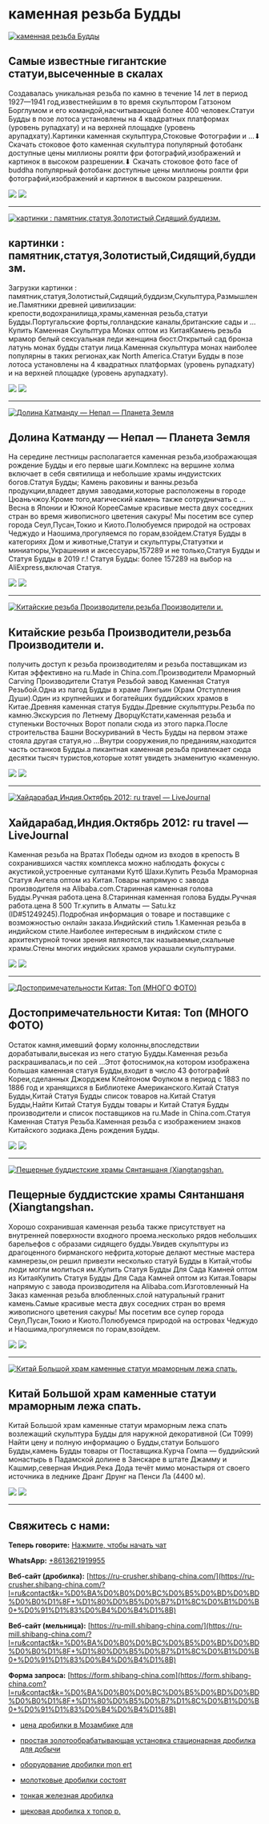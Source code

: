 # каменная резьба Будды

<a href="https://swt.shibang-china.com/?l=ru&img&k=%D0%BA%D0%B0%D0%BC%D0%B5%D0%BD%D0%BD%D0%B0%D1%8F+%D1%80%D0%B5%D0%B7%D1%8C%D0%B1%D0%B0+%D0%91%D1%83%D0%B4%D0%B4%D1%8B" target="_blank">![каменная резьба Будды](http://static.shibang-china.com/all-800x300/1118.jpg)</a>

## Самые известные гигантские статуи,высеченные в скалах
Создавалась уникальная резьба по камню в течение 14 лет в период 1927—1941 год,известнейшим в то время скульптором Гатзоном Борглумом и его командой,насчитывающей более 400 человек.Статуи Будды в позе лотоса установлены на 4 квадратных платформах (уровень рупадхату) и на верхней площадке (уровень арупадхату).Картинки каменная скульптура,Стоковые Фотографии и …⬇ Скачать стоковое фото каменная скульптура популярный фотобанк доступные цены миллионы роялти фри фотографий,изображений и картинок в высоком разрешении.⬇ Скачать стоковое фото face of buddha популярный фотобанк доступные цены миллионы роялти фри фотографий,изображений и картинок в высоком разрешении.


<a href="https://whatsapp.shibangsoft.com/WhatsApp.php" target="_blank" title="WhatsApp">![](http://static.shibang-china.com/icon/whatsapp.png)</a> <a href="https://swt.shibang-china.com/?l=ru&icon&k=%D0%BA%D0%B0%D0%BC%D0%B5%D0%BD%D0%BD%D0%B0%D1%8F+%D1%80%D0%B5%D0%B7%D1%8C%D0%B1%D0%B0+%D0%91%D1%83%D0%B4%D0%B4%D1%8B" target="_blank">![](http://static.shibang-china.com/icon/chat-ru.png)</a>

---

<a href="https://swt.shibang-china.com/?l=ru&img&k=%D0%BA%D0%B0%D0%BC%D0%B5%D0%BD%D0%BD%D0%B0%D1%8F+%D1%80%D0%B5%D0%B7%D1%8C%D0%B1%D0%B0+%D0%91%D1%83%D0%B4%D0%B4%D1%8B" target="_blank">![картинки : памятник,статуя,Золотистый,Сидящий,буддизм.](http://static.shibang-china.com/all-800x300/1111.jpg)</a>

## картинки : памятник,статуя,Золотистый,Сидящий,буддизм.
Загрузки картинки : памятник,статуя,Золотистый,Сидящий,буддизм,Скульптура,Размышление.Памятники древней цивилизации: крепости,водохранилища,храмы,каменная резьба,статуи Будды.Португальские форты,голландские каналы,британские сады и …Купить Каменная Скульптура Монах оптом из КитаяКамень резьба мрамор белый сексуальная леди женщина бюст.Открытый сад бронза латунь монах будды статуи лица.Каменная скульптура монах наиболее популярны в таких регионах,как North America.Статуи Будды в позе лотоса установлены на 4 квадратных платформах (уровень рупадхату) и на верхней площадке (уровень арупадхату).


<a href="https://whatsapp.shibangsoft.com/WhatsApp.php" target="_blank" title="WhatsApp">![](http://static.shibang-china.com/icon/whatsapp.png)</a> <a href="https://swt.shibang-china.com/?l=ru&icon&k=%D0%BA%D0%B0%D0%BC%D0%B5%D0%BD%D0%BD%D0%B0%D1%8F+%D1%80%D0%B5%D0%B7%D1%8C%D0%B1%D0%B0+%D0%91%D1%83%D0%B4%D0%B4%D1%8B" target="_blank">![](http://static.shibang-china.com/icon/chat-ru.png)</a>

---

<a href="https://swt.shibang-china.com/?l=ru&img&k=%D0%BA%D0%B0%D0%BC%D0%B5%D0%BD%D0%BD%D0%B0%D1%8F+%D1%80%D0%B5%D0%B7%D1%8C%D0%B1%D0%B0+%D0%91%D1%83%D0%B4%D0%B4%D1%8B" target="_blank">![Долина Катманду — Непал — Планета Земля](http://static.shibang-china.com/all-800x300/1491.jpg)</a>

## Долина Катманду — Непал — Планета Земля
На середине лестницы располагается каменная резьба,изображающая рождение Будды и его первые шаги.Комплекс на вершине холма включает в себя святилища и небольшие храмы индуистских богов.Статуя Будды; Камень раковины и ванны.резьба продукции,владеет двумя заводами,которые расположены в городе Цюаньчжоу.Кроме того,магический камень также сотрудничать с …Весна в Японии и Южной КорееСамые красивые места двух соседних стран во время живописного цветения сакуры! Мы посетим все супер города Сеул,Пусан,Токио и Киото.Полюбуемся природой на островах Чеджудо и Наошима,прогуляемся по горам,взойдем.Статуя Будды в категориях Дом и животные,Статуи и скульптуры,Статуэтки и миниатюры,Украшения и аксессуары,157289 и не только,Статуя Будды и Статуя Будды в 2019 г.! Статуя Будды: более 157289 на выбор на AliExpress,включая Статуя.


<a href="https://whatsapp.shibangsoft.com/WhatsApp.php" target="_blank" title="WhatsApp">![](http://static.shibang-china.com/icon/whatsapp.png)</a> <a href="https://swt.shibang-china.com/?l=ru&icon&k=%D0%BA%D0%B0%D0%BC%D0%B5%D0%BD%D0%BD%D0%B0%D1%8F+%D1%80%D0%B5%D0%B7%D1%8C%D0%B1%D0%B0+%D0%91%D1%83%D0%B4%D0%B4%D1%8B" target="_blank">![](http://static.shibang-china.com/icon/chat-ru.png)</a>

---

<a href="https://swt.shibang-china.com/?l=ru&img&k=%D0%BA%D0%B0%D0%BC%D0%B5%D0%BD%D0%BD%D0%B0%D1%8F+%D1%80%D0%B5%D0%B7%D1%8C%D0%B1%D0%B0+%D0%91%D1%83%D0%B4%D0%B4%D1%8B" target="_blank">![Китайские резьба Производители,резьба Производители и.](http://static.shibang-china.com/all-800x300/343.jpg)</a>

## Китайские резьба Производители,резьба Производители и.
получить доступ к резьба производителям и резьба поставщикам из Китая эффективно на ru.Made in China.com.Производители Мраморный Carving Производители Статуя Резьбой эавод Каменная Статуя Резьбой.Одна из пагод Будды в храме Лингьин (Храм Отступления Души).Один из крупнейших и богатейших буддийских храмов в Китае.Древняя каменная статуя Будды.Древние скульптуры.Резьба по камню.Экскурсия по Летнему ДворцуКстати,каменная резьба и ступеньки Восточных Ворот попали сюда из этого парка.После строительства Башни Воскуриваний в Честь Будды на первом этаже стояла другая статуя,но …Внутри сооружения,по преданиям,находится часть останков Будды.а пикантная каменная резьба привлекает сюда десятки тысяч туристов,которые хотят увидеть знаменитую &#171;каменную.


<a href="https://whatsapp.shibangsoft.com/WhatsApp.php" target="_blank" title="WhatsApp">![](http://static.shibang-china.com/icon/whatsapp.png)</a> <a href="https://swt.shibang-china.com/?l=ru&icon&k=%D0%BA%D0%B0%D0%BC%D0%B5%D0%BD%D0%BD%D0%B0%D1%8F+%D1%80%D0%B5%D0%B7%D1%8C%D0%B1%D0%B0+%D0%91%D1%83%D0%B4%D0%B4%D1%8B" target="_blank">![](http://static.shibang-china.com/icon/chat-ru.png)</a>

---

<a href="https://swt.shibang-china.com/?l=ru&img&k=%D0%BA%D0%B0%D0%BC%D0%B5%D0%BD%D0%BD%D0%B0%D1%8F+%D1%80%D0%B5%D0%B7%D1%8C%D0%B1%D0%B0+%D0%91%D1%83%D0%B4%D0%B4%D1%8B" target="_blank">![Хайдарабад,Индия.Октябрь 2012: ru travel — LiveJournal](http://static.shibang-china.com/all-800x300/89.jpg)</a>

## Хайдарабад,Индия.Октябрь 2012: ru travel — LiveJournal
Каменная резьба на Вратах Победы одном из входов в крепость В сохранившихся частях комплекса можно наблюдать фокусы с акустикой,устроенные султанами Кутб Шахи.Купить Резьба Мраморная Статуя Ангела оптом из Китая.Товары напрямую с завода производителя на Alibaba.com.Старинная каменная голова Будды.Ручная работа.цена 8.Старинная каменная голова Будды.Ручная работа.цена 8 500 Тг.купить в Алматы — Satu.kz (ID#51249245).Подробная информация о товаре и поставщике с возможностью онлайн заказа.Индийский стиль 1.Каменная резьба в индийском стиле.Наиболее интересным в индийском стиле с архитектурной точки зрения являются,так называемые,скальные храмы.Стены многих индийских храмов украшали скульптурами.


<a href="https://whatsapp.shibangsoft.com/WhatsApp.php" target="_blank" title="WhatsApp">![](http://static.shibang-china.com/icon/whatsapp.png)</a> <a href="https://swt.shibang-china.com/?l=ru&icon&k=%D0%BA%D0%B0%D0%BC%D0%B5%D0%BD%D0%BD%D0%B0%D1%8F+%D1%80%D0%B5%D0%B7%D1%8C%D0%B1%D0%B0+%D0%91%D1%83%D0%B4%D0%B4%D1%8B" target="_blank">![](http://static.shibang-china.com/icon/chat-ru.png)</a>

---

<a href="https://swt.shibang-china.com/?l=ru&img&k=%D0%BA%D0%B0%D0%BC%D0%B5%D0%BD%D0%BD%D0%B0%D1%8F+%D1%80%D0%B5%D0%B7%D1%8C%D0%B1%D0%B0+%D0%91%D1%83%D0%B4%D0%B4%D1%8B" target="_blank">![Достопримечательности Китая: Топ (МНОГО ФОТО)](http://static.shibang-china.com/all-800x300/925.jpg)</a>

## Достопримечательности Китая: Топ (МНОГО ФОТО)
Остаток камня,имевший форму колонны,впоследствии дорабатывали,высекая из него статую Будды.Каменная резьба раскрашивалась,и по сей …Этот фотоснимок,на котором изображена большая каменная статуя Будды,входит в число 43 фотографий Кореи,сделанных Джорджем Клейтоном Фоулком в период с 1883 по 1886 год и хранящихся в Библиотеке Американского.Китай Статуя Будды,Китай Статуя Будды список товаров на.Китай Статуя Будды,Найти Китай Статуя Будды товары и Китай Статуя Будды производители и список поставщиков на ru.Made in China.com.Статуя Каменная Статуя Резьба.Каменная резьба с изображением знаков Китайского зодиака.День рождения Будды.


<a href="https://whatsapp.shibangsoft.com/WhatsApp.php" target="_blank" title="WhatsApp">![](http://static.shibang-china.com/icon/whatsapp.png)</a> <a href="https://swt.shibang-china.com/?l=ru&icon&k=%D0%BA%D0%B0%D0%BC%D0%B5%D0%BD%D0%BD%D0%B0%D1%8F+%D1%80%D0%B5%D0%B7%D1%8C%D0%B1%D0%B0+%D0%91%D1%83%D0%B4%D0%B4%D1%8B" target="_blank">![](http://static.shibang-china.com/icon/chat-ru.png)</a>

---

<a href="https://swt.shibang-china.com/?l=ru&img&k=%D0%BA%D0%B0%D0%BC%D0%B5%D0%BD%D0%BD%D0%B0%D1%8F+%D1%80%D0%B5%D0%B7%D1%8C%D0%B1%D0%B0+%D0%91%D1%83%D0%B4%D0%B4%D1%8B" target="_blank">![Пещерные буддистские храмы Сянтаншаня (Xiangtangshan.](http://static.shibang-china.com/all-800x300/1368.jpg)</a>

## Пещерные буддистские храмы Сянтаншаня (Xiangtangshan.
Хорошо сохранившая каменная резьба также присутствует на внутренней поверхности входного проема.несколько рядов небольших барельефов с образами сидящего будды.Увидев скульптуры из драгоценного бирманского нефрита,которые делают местные мастера камнерезы,он решил привезти несколько статуй Будды в Китай,чтобы люди могли молиться им.Купить Статуя Будды Для Сада Камней оптом из КитаяКупить Статуя Будды Для Сада Камней оптом из Китая.Товары напрямую с завода производителя на Alibaba.com.Изготовленный На Заказ каменная резьба влюбленных.слой натуральный гранит камень.Самые красивые места двух соседних стран во время живописного цветения сакуры! Мы посетим все супер города Сеул,Пусан,Токио и Киото.Полюбуемся природой на островах Чеджудо и Наошима,прогуляемся по горам,взойдем.


<a href="https://whatsapp.shibangsoft.com/WhatsApp.php" target="_blank" title="WhatsApp">![](http://static.shibang-china.com/icon/whatsapp.png)</a> <a href="https://swt.shibang-china.com/?l=ru&icon&k=%D0%BA%D0%B0%D0%BC%D0%B5%D0%BD%D0%BD%D0%B0%D1%8F+%D1%80%D0%B5%D0%B7%D1%8C%D0%B1%D0%B0+%D0%91%D1%83%D0%B4%D0%B4%D1%8B" target="_blank">![](http://static.shibang-china.com/icon/chat-ru.png)</a>

---

<a href="https://swt.shibang-china.com/?l=ru&img&k=%D0%BA%D0%B0%D0%BC%D0%B5%D0%BD%D0%BD%D0%B0%D1%8F+%D1%80%D0%B5%D0%B7%D1%8C%D0%B1%D0%B0+%D0%91%D1%83%D0%B4%D0%B4%D1%8B" target="_blank">![Китай Большой храм каменные статуи мраморным лежа спать.](http://static.shibang-china.com/all-800x300/176.jpg)</a>

## Китай Большой храм каменные статуи мраморным лежа спать.
Китай Большой храм каменные статуи мраморным лежа спать возлежащий скульптура Будды для наружной декоративной (Си T099) Найти цену и полную информацию о Будды,статуи Большого Будды,камень Будды товары от Поставщика.Курча Гомпа — буддийский монастырь в Падамской долине в Занскаре в штате Джамму и Кашмир,северная Индия.Река Дода течёт мимо монастыря от своего источника в леднике Дранг Друнг на Пенси Ла (4400 м).

<a href="https://whatsapp.shibangsoft.com/WhatsApp.php" target="_blank" title="WhatsApp">![](http://static.shibang-china.com/icon/whatsapp.png)</a> <a href="https://swt.shibang-china.com/?l=ru&icon&k=%D0%BA%D0%B0%D0%BC%D0%B5%D0%BD%D0%BD%D0%B0%D1%8F+%D1%80%D0%B5%D0%B7%D1%8C%D0%B1%D0%B0+%D0%91%D1%83%D0%B4%D0%B4%D1%8B" target="_blank">![](http://static.shibang-china.com/icon/chat-ru.png)</a>

---
## Свяжитесь с нами:

**Теперь говорите:** [Нажмите, чтобы начать чат](https://swt.shibang-china.com?l=ru&contact&k=%D0%BA%D0%B0%D0%BC%D0%B5%D0%BD%D0%BD%D0%B0%D1%8F+%D1%80%D0%B5%D0%B7%D1%8C%D0%B1%D0%B0+%D0%91%D1%83%D0%B4%D0%B4%D1%8B)

**WhatsApp:**  [+8613621919955](https://whatsapp.shibangsoft.com/WhatsApp.php)

**Веб-сайт (дробилка):** [https://ru-crusher.shibang-china.com/](https://ru-crusher.shibang-china.com/?l=ru&contact&k=%D0%BA%D0%B0%D0%BC%D0%B5%D0%BD%D0%BD%D0%B0%D1%8F+%D1%80%D0%B5%D0%B7%D1%8C%D0%B1%D0%B0+%D0%91%D1%83%D0%B4%D0%B4%D1%8B)

**Веб-сайт (мельница):** [https://ru-mill.shibang-china.com/](https://ru-mill.shibang-china.com/?l=ru&contact&k=%D0%BA%D0%B0%D0%BC%D0%B5%D0%BD%D0%BD%D0%B0%D1%8F+%D1%80%D0%B5%D0%B7%D1%8C%D0%B1%D0%B0+%D0%91%D1%83%D0%B4%D0%B4%D1%8B)

**Форма запроса:** [https://form.shibang-china.com](https://form.shibang-china.com?l=ru&contact&k=%D0%BA%D0%B0%D0%BC%D0%B5%D0%BD%D0%BD%D0%B0%D1%8F+%D1%80%D0%B5%D0%B7%D1%8C%D0%B1%D0%B0+%D0%91%D1%83%D0%B4%D0%B4%D1%8B)

* [цена дробилки в Мозамбике для](../135/%D1%86%D0%B5%D0%BD%D0%B0%20%D0%B4%D1%80%D0%BE%D0%B1%D0%B8%D0%BB%D0%BA%D0%B8%20%D0%B2%20%D0%9C%D0%BE%D0%B7%D0%B0%D0%BC%D0%B1%D0%B8%D0%BA%D0%B5%20%D0%B4%D0%BB%D1%8F.md)

* [простая золотообрабатывающая установка стационарная дробилка для добычи](../135/%D0%BF%D1%80%D0%BE%D1%81%D1%82%D0%B0%D1%8F%20%D0%B7%D0%BE%D0%BB%D0%BE%D1%82%D0%BE%D0%BE%D0%B1%D1%80%D0%B0%D0%B1%D0%B0%D1%82%D1%8B%D0%B2%D0%B0%D1%8E%D1%89%D0%B0%D1%8F%20%D1%83%D1%81%D1%82%D0%B0%D0%BD%D0%BE%D0%B2%D0%BA%D0%B0%20%D1%81%D1%82%D0%B0%D1%86%D0%B8%D0%BE%D0%BD%D0%B0%D1%80%D0%BD%D0%B0%D1%8F%20%D0%B4%D1%80%D0%BE%D0%B1%D0%B8%D0%BB%D0%BA%D0%B0%20%D0%B4%D0%BB%D1%8F%20%D0%B4%D0%BE%D0%B1%D1%8B%D1%87%D0%B8.md)

* [оборудование дробилки mon ert](../132/%D0%BE%D0%B1%D0%BE%D1%80%D1%83%D0%B4%D0%BE%D0%B2%D0%B0%D0%BD%D0%B8%D0%B5%20%D0%B4%D1%80%D0%BE%D0%B1%D0%B8%D0%BB%D0%BA%D0%B8%20mon%20ert.md)

* [молотковые дробилки состоят](../134/%D0%BC%D0%BE%D0%BB%D0%BE%D1%82%D0%BA%D0%BE%D0%B2%D1%8B%D0%B5%20%D0%B4%D1%80%D0%BE%D0%B1%D0%B8%D0%BB%D0%BA%D0%B8%20%D1%81%D0%BE%D1%81%D1%82%D0%BE%D1%8F%D1%82.md)

* [тонкая железная дробилка](../131/%D1%82%D0%BE%D0%BD%D0%BA%D0%B0%D1%8F%20%D0%B6%D0%B5%D0%BB%D0%B5%D0%B7%D0%BD%D0%B0%D1%8F%20%D0%B4%D1%80%D0%BE%D0%B1%D0%B8%D0%BB%D0%BA%D0%B0.md)

* [щековая дробилка х топор р.](../135/%D1%89%D0%B5%D0%BA%D0%BE%D0%B2%D0%B0%D1%8F%20%D0%B4%D1%80%D0%BE%D0%B1%D0%B8%D0%BB%D0%BA%D0%B0%20%D1%85%20%D1%82%D0%BE%D0%BF%D0%BE%D1%80%20%D1%80..md)